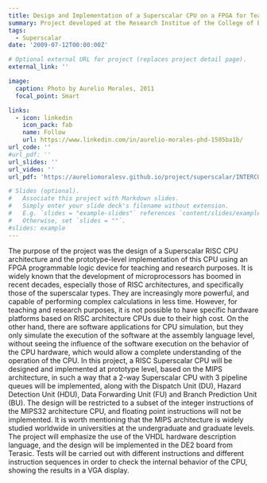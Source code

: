 ```yaml
---
title: Design and Implementation of a Superscalar CPU on a FPGA for Teaching and Research Purposes
summary: Project developed at the Research Institue of the College of Electrical and Electronics Engineering (IIFIEE) at the University Nacional de Ingeniería (UNI), Perú, before being engaged in a doctoral program at the University of Florida. This project was presented at IEEE INTERCON 2011 held at UNI.
tags:
  - Superscalar
date: '2009-07-12T00:00:00Z'

# Optional external URL for project (replaces project detail page).
external_link: ''

image:
  caption: Photo by Aurelio Morales, 2011
  focal_point: Smart

links:
  - icon: linkedin
    icon_pack: fab
    name: Follow
    url: https://www.linkedin.com/in/aurelio-morales-phd-1505ba1b/
url_code: ''
#url_pdf: ''
url_slides: ''
url_video: ''
url_pdf: 'https://aureliomoralesv.github.io/project/superscalar/INTERCON11_morales_Superscalar_CPU_on_FPGA.pdf'

# Slides (optional).
#   Associate this project with Markdown slides.
#   Simply enter your slide deck's filename without extension.
#   E.g. `slides = "example-slides"` references `content/slides/example-slides.md`.
#   Otherwise, set `slides = ""`.
#slides: example
---
```

The purpose of the project was the design of a Superscalar RISC CPU architecture and the prototype-level implementation of this CPU using an FPGA programmable logic device for teaching and research purposes. It is widely known that the development of microprocessors has boomed in recent decades, especially those of RISC architectures, and specifically those of the superscalar types. They are increasingly more powerful, and capable of performing complex calculations in less time. However, for teaching and research purposes, it is not possible to have specific hardware platforms based on RISC architecture CPUs due to their high cost. On the other hand, there are software applications for CPU simulation, but they only simulate the execution of the software at the assembly language level, without seeing the influence of the software execution on the behavior of the CPU hardware, which would allow a complete understanding of the operation of the CPU. In this project, a RISC Superscalar CPU will be designed and implemented at prototype level, based on the MIPS architecture, in such a way that a 2-way Superscalar CPU with 3 pipeline queues will be implemented, along with the Dispatch Unit (DU), Hazard Detection Unit (HDU), Data Forwarding Unit (FU) and Branch Prediction Unit (BU). The design will be restricted to a subset of the integer instructions of the MIPS32 architecture CPU, and floating point instructions will not be implemented. It is worth mentioning that the MIPS architecture is widely studied worldwide in universities at the undergraduate and graduate levels. The project will emphasize the use of the VHDL hardware description language, and the design will be implemented in the DE2 board from Terasic. Tests will be carried out with different instructions and different instruction sequences in order to check the internal behavior of the CPU, showing the results in a VGA display.
